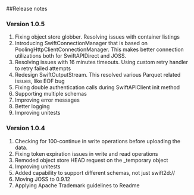 ##Release notes

### Version 1.0.5

1. Fixing object store globber. Resolving issues with  container listings
2. Introducing SwiftConnectionManager that is based on  PoolingHttpClientConnectionManager. This makes better connection utilizations both for SwiftAPIDirect and JOSS.
3. Resolving issues with 16 minutes timeouts. Using custom retry handler to retry failed attempts
4. Redesign SwiftOutputStream. This resolved various Parquet related issues, like EOF bug
5. Fixing double authentication calls during SwiftAPIClient init method
6. Supporting multiple schemas
7. Improving error messages
8. Better logging
9. Improving unitests

### Version 1.0.4

1.	Checking for 100-continue in write operations before uploading the data.
2. Fixing token expiration issues in write and read operations
3. Remoded object store HEAD request on the _temporary object
4. Improving unitests
5. Added capability to support different schemas, not just swift2d://
6. Moving JOSS to 0.9.12
7. Applying Apache Trademark guidelines to Readme